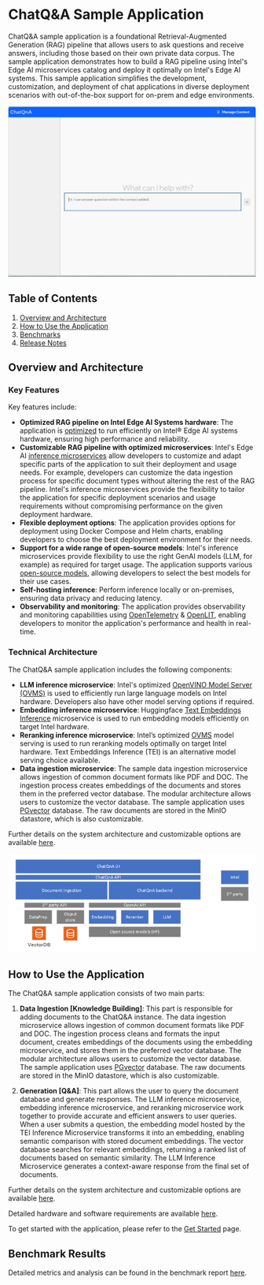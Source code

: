 # ChatQ&A Sample Application

ChatQ&A sample application is a foundational Retrieval-Augmented Generation (RAG) pipeline that allows users to ask questions and receive answers, including those based on their own private data corpus. The sample application demonstrates how to build a RAG pipeline using Intel's Edge AI microservices catalog and deploy it optimally on Intel's Edge AI systems. This sample application simplifies the development, customization, and deployment of chat applications in diverse deployment scenarios with out-of-the-box support for on-prem and edge environments.

![ChatQ&A web interface](./images/ChatQnA_Webpage.png)

## Table of Contents

1. [Overview and Architecture](#overview-and-architecture)
2. [How to Use the Application](#how-to-use-the-application)
3. [Benchmarks](#benchmark-results)
4. [Release Notes](./release-notes.md)

## Overview and Architecture

### Key Features

Key features include:

- **Optimized RAG pipeline on Intel Edge AI Systems hardware**: The application is [optimized](./benchmarks.md) to run efficiently on Intel® Edge AI systems hardware, ensuring high performance and reliability.
- **Customizable RAG pipeline with optimized microservices**: Intel's Edge AI [inference microservices](../../../../microservices/) allow developers to customize and adapt specific parts of the application to suit their deployment and usage needs. For example, developers can customize the data ingestion process for specific document types without altering the rest of the RAG pipeline. Intel's inference microservices provide the flexibility to tailor the application for specific deployment scenarios and usage requirements without compromising performance on the given deployment hardware.
- **Flexible deployment options**: The application provides options for deployment using Docker Compose and Helm charts, enabling developers to choose the best deployment environment for their needs.
- **Support for a wide range of open-source models**: Intel's inference microservices provide flexibility to use the right GenAI models (LLM, for example) as required for target usage. The application supports various [open-source models](https://huggingface.co/OpenVINO), allowing developers to select the best models for their use cases.
- **Self-hosting inference**: Perform inference locally or on-premises, ensuring data privacy and reducing latency.
- **Observability and monitoring**: The application provides observability and monitoring capabilities using [OpenTelemetry](https://opentelemetry.io/) & [OpenLIT](https://github.com/openlit/openlit), enabling developers to monitor the application's performance and health in real-time.

### Technical Architecture

The ChatQ&A sample application includes the following components:

- **LLM inference microservice**: Intel's optimized [OpenVINO Model Server (OVMS)](https://github.com/openvinotoolkit/model_server) is used to efficiently run large language models on Intel hardware. Developers also have other model serving options if required.
- **Embedding inference microservice**: Huggingface [Text Embeddings Inference](https://github.com/huggingface/text-embeddings-inference) microservice is used to run embedding models efficiently on target Intel hardware.
- **Reranking inference microservice**: Intel’s optimized [OVMS](https://github.com/openvinotoolkit/model_server) model serving is used to run reranking models optimally on target Intel hardware. Text Embeddings Inference (TEI) is an alternative model serving choice available.
- **Data ingestion microservice**: The sample data ingestion microservice allows ingestion of common document formats like PDF and DOC. The ingestion process creates embeddings of the documents and stores them in the preferred vector database. The modular architecture allows users to customize the vector database. The sample application uses [PGvector](https://github.com/pgvector/pgvector) database. The raw documents are stored in the MinIO datastore, which is also customizable.

Further details on the system architecture and customizable options are available [here](./overview-architecture.md).

![System Architecture Diagram](./images/TEAI_ChatQnA.png)

## How to Use the Application

The ChatQ&A sample application consists of two main parts:

1. **Data Ingestion [Knowledge Building]**: This part is responsible for adding documents to the ChatQ&A instance. The data ingestion microservice allows ingestion of common document formats like PDF and DOC. The ingestion process cleans and formats the input document, creates embeddings of the documents using the embedding microservice, and stores them in the preferred vector database. The modular architecture allows users to customize the vector database. The sample application uses [PGvector](https://github.com/pgvector/pgvector) database. The raw documents are stored in the MinIO datastore, which is also customizable.

2. **Generation [Q&A]**: This part allows the user to query the document database and generate responses. The LLM inference microservice, embedding inference microservice, and reranking microservice work together to provide accurate and efficient answers to user queries. When a user submits a question, the embedding model hosted by the TEI Inference Microservice transforms it into an embedding, enabling semantic comparison with stored document embeddings. The vector database searches for relevant embeddings, returning a ranked list of documents based on semantic similarity. The LLM Inference Microservice generates a context-aware response from the final set of documents.

Further details on the system architecture and customizable options are available [here](./overview-architecture.md).

Detailed hardware and software requirements are available [here](./system-requirements.md).

To get started with the application, please refer to the [Get Started](./get-started.md) page.

## Benchmark Results

Detailed metrics and analysis can be found in the benchmark report [here](./benchmarks.md).

<!--
## Support and Community

This section provides information on how to get support and engage with the community.
-->
